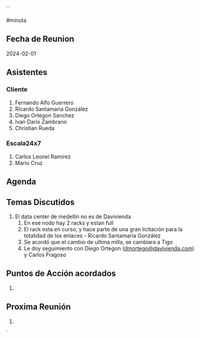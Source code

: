 ``

#minuta
## Fecha de Reunion
2024-02-01

## Asistentes

### Cliente
1. Fernando Alfo Guerrero
2. Ricardo Santamaria González
3. Diego Ortegon Sanchez
4. Ivan Darío Zambrano
5. Christian Rueda
### Escala24x7
1. Carlos Leonel Ramírez
2. Mario Cruz

## Agenda

## Temas Discutidos
1. El data center de medellin no es de Davivienda
	1. En ese nodo hay 2 racks y estan full
	2. El rack esta en curso, y hace parte de una gran licitación para la totalidad de los enlaces - Ricardo Santamaria González
	3. Se acordó que el cambio de ultima milla, se cambiara a Tigo
	4. Le doy seguimiento con Diego Ortegon (dmortego@davivienda.com) y Carlos Fragoso

## Puntos de Acción acordados
1. 

## Proxima Reunión
1.  

`